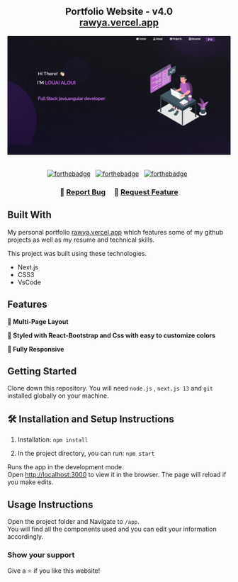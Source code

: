 <h2 align="center">
  Portfolio Website - v4.0<br/>
  <a href="https://rawya.vercel.app/" target="_blank">rawya.vercel.app</a>
</h2>
<div align="center">
  <img alt="Demo" src="./public/ab.PNG" />
</div>

<br/>

<center>

[![forthebadge](https://forthebadge.com/images/badges/built-with-love.svg)](https://forthebadge.com) &nbsp;
[![forthebadge](https://forthebadge.com/images/badges/made-with-javascript.svg)](https://forthebadge.com) &nbsp;
[![forthebadge](https://forthebadge.com/images/badges/open-source.svg)](https://forthebadge.com) &nbsp;

</center>

<h3 align="center">
    🔹
    <a href="https://github.com/Rawiabelhouchette/Portfolio/issues">Report Bug</a> &nbsp; &nbsp;
    🔹
    <a href="https://github.com/Rawiabelhouchette/Portfolio/issues">Request Feature</a>
</h3>



## Built With

My personal portfolio <a href="https://rawya.vercel.app/" target="_blank">rawya.vercel.app</a> which features some of my github projects as well as my resume and technical skills.<br/>

This project was built using these technologies.

- Next.js
- CSS3
- VsCode

## Features

**📖 Multi-Page Layout**

**🎨 Styled with React-Bootstrap and Css with easy to customize colors**

**📱 Fully Responsive**

## Getting Started

Clone down this repository. You will need `node.js` , `next.js 13` and `git` installed globally on your machine.

## 🛠 Installation and Setup Instructions

1. Installation: `npm install`

2. In the project directory, you can run: `npm start`

Runs the app in the development mode.\
Open [http://localhost:3000](http://localhost:3000) to view it in the browser.
The page will reload if you make edits.

## Usage Instructions

Open the project folder and Navigate to `/app`. <br/>
You will find all the components used and you can edit your information accordingly.

### Show your support

Give a ⭐ if you like this website!
